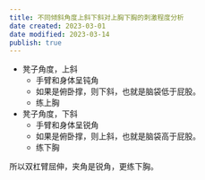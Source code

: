 ```yaml
---
title: 不同倾斜角度上斜下斜对上胸下胸的刺激程度分析
date created: 2023-03-01
date modified: 2023-03-14
publish: true
---
```

- 凳子角度，上斜
	- 手臂和身体呈钝角
	- 如果是俯卧撑，则下斜，也就是脑袋低于屁股。
	- 练上胸
- 凳子角度，下斜
	- 手臂和身体呈锐角
	- 如果是俯卧撑，则上斜，也就是脑袋高于屁股。
	- 练下胸

所以双杠臂屈伸，夹角是锐角，更练下胸。
